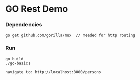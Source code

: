 # GO Rest Demo

### Dependencies

```
go get github.com/gorilla/mux  // needed for http routing
```

### Run
```
go build
./go-basics

navigate to: http://localhost:8000/persons
```
